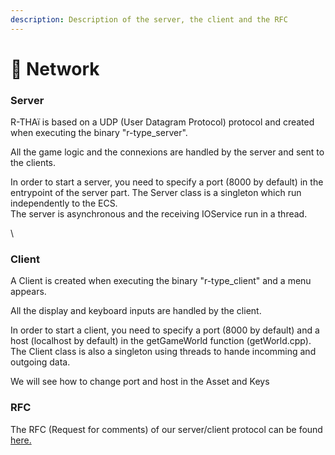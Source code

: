 ```yaml
---
description: Description of the server, the client and the RFC
---
```


# 📡 Network

### Server

R-THAï is based on a UDP (User Datagram Protocol) protocol and created when executing the binary "r-type\_server".

All the game logic and the connexions are handled by the server and sent to the clients.

In order to start a server, you need to specify a port (8000 by default) in the entrypoint of the server part. The Server class is a singleton which run independently to the ECS.\
The server is asynchronous and the receiving IOService run in a thread.

\


### Client

A Client is created when executing the binary "r-type\_client" and a menu appears.

All the display and keyboard inputs are handled by the client.

In order to start a client, you need to specify a port (8000 by default) and a host (localhost by default) in the getGameWorld function (getWorld.cpp). The Client class is also a singleton using threads to hande incomming and outgoing data.&#x20;

We will see how to change port and host in the Asset and Keys



### RFC

The RFC (Request for comments) of our server/client protocol can be found[ here.](https://hackmd.io/@R-THAIPE/HkfnL\_lzs)

